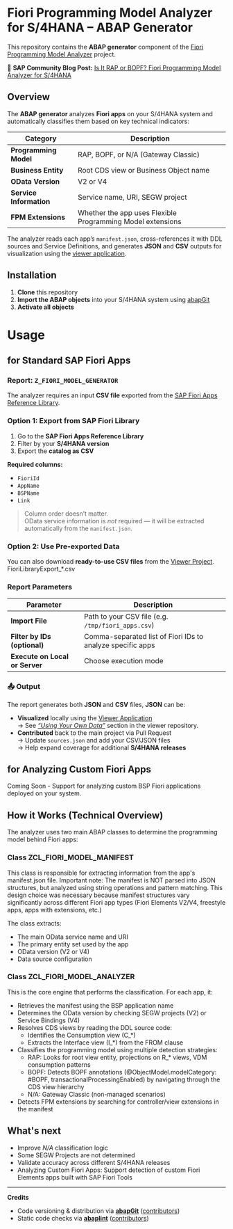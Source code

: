 # Fiori Programming Model Analyzer for S/4HANA – ABAP Generator

This repository contains the **ABAP generator** component of the [Fiori Programming Model Analyzer](https://github.com/alespad/s4-fiori-model-analyzer) project.


📝 **SAP Community Blog Post:** [Is It RAP or BOPF? Fiori Programming Model Analyzer for S/4HANA](https://community.sap.com/t5/abap-blog-posts/is-it-rap-or-bopf-fiori-programming-model-analyzer-for-s-4hana/ba-p/14240651)


## Overview

The **ABAP generator** analyzes **Fiori apps** on your S/4HANA system and automatically classifies them based on key technical indicators:

| Category | Description |
|-----------|--------------|
| **Programming Model** | RAP, BOPF, or N/A (Gateway Classic) |
| **Business Entity** | Root CDS view or Business Object name |
| **OData Version** | V2 or V4 |
| **Service Information** | Service name, URI, SEGW project |
| **FPM Extensions** | Whether the app uses Flexible Programming Model extensions |

The analyzer reads each app’s `manifest.json`, cross-references it with DDL sources and Service Definitions, and generates **JSON** and **CSV** outputs for visualization using the [viewer application](https://github.com/alespad/s4-fiori-model-analyzer).

## Installation

1. **Clone** this repository  
2. **Import the ABAP objects** into your S/4HANA system using [abapGit](https://abapgit.org) 
3. **Activate all objects**

# Usage
## for Standard SAP Fiori Apps

### Report: `Z_FIORI_MODEL_GENERATOR`

The analyzer requires an input **CSV file** exported from the [SAP Fiori Apps Reference Library](https://fioriappslibrary.hana.ondemand.com/).

### Option 1: Export from SAP Fiori Library

1. Go to the **SAP Fiori Apps Reference Library**  
2. Filter by your **S/4HANA version**  
3. Export the **catalog as CSV**

**Required columns:**
- `FioriId`
- `AppName`
- `BSPName`
- `Link`

> Column order doesn’t matter.  
> OData service information is *not* required — it will be extracted automatically from the `manifest.json`.

### Option 2: Use Pre-exported Data

You can also download **ready-to-use CSV files** from the [Viewer Project](https://github.com/alespad/s4-fiori-model-analyzer/tree/main/docs/data). FioriLibraryExport_*.csv

### Report Parameters

| Parameter | Description |
|------------|-------------|
| **Import File** | Path to your CSV file (e.g. `/tmp/fiori_apps.csv`) |
| **Filter by IDs (optional)** | Comma-separated list of Fiori IDs to analyze specific apps |
| **Execute on Local or Server** | Choose execution mode |


### 📤 Output

The report generates both **JSON** and **CSV** files, **JSON** can be:

- **Visualized** locally using the [Viewer Application](https://github.com/alespad/s4-fiori-model-analyzer)  
 → See [*“Using Your Own Data”*](https://github.com/alespad/s4-fiori-model-analyzer?tab=readme-ov-file#using-your-own-data) section in the viewer repository.
- **Contributed** back to the main project via Pull Request  
  → Update `sources.json` and add your CSV/JSON files  
  → Help expand coverage for additional **S/4HANA releases**

## for Analyzing Custom Fiori Apps
Coming Soon - Support for analyzing custom BSP Fiori applications deployed on your system.

## How it Works (Technical Overview)
The analyzer uses two main ABAP classes to determine the programming model behind Fiori apps:
### Class ZCL_FIORI_MODEL_MANIFEST
This class is responsible for extracting information from the app's manifest.json file. Important note: The manifest is NOT parsed into JSON structures, but analyzed using string operations and pattern matching. This design choice was necessary because manifest structures vary significantly across different Fiori app types (Fiori Elements V2/V4, freestyle apps, apps with extensions, etc.)

The class extracts:
- The main OData service name and URI
- The primary entity set used by the app
- OData version (V2 or V4)
- Data source configuration

### Class ZCL_FIORI_MODEL_ANALYZER
This is the core engine that performs the classification. For each app, it:

- Retrieves the manifest using the BSP application name
- Determines the OData version by checking SEGW projects (V2) or Service Bindings (V4)
- Resolves CDS views by reading the DDL source code:
    - Identifies the Consumption view (C_*)
    - Extracts the Interface view (I_*) from the FROM clause
- Classifies the programming model using multiple detection strategies:
    - RAP: Looks for root view entity, projections on R_* views, VDM consumption patterns
    - BOPF: Detects BOPF annotations (@ObjectModel.modelCategory: #BOPF, transactionalProcessingEnabled) by navigating through the CDS view hierarchy
    - N/A: Gateway Classic (non-managed scenarios)
- Detects FPM extensions by searching for controller/view extensions in the manifest

## What's next
- Improve *N/A* classification logic  
- Some SEGW Projects are not determined
- Validate accuracy across different S/4HANA releases  
- Analyzing Custom Fiori Apps: Support detection of custom Fiori Elements apps built with SAP Fiori Tools  

---
 **Credits**  
- Code versioning & distribution via [**abapGit**](https://abapgit.org) ([contributors](https://abapgit.org/sponsor.html))  
- Static code checks via [**abaplint**](https://abaplint.app) ([contributors](https://github.com/abaplint/abaplint/graphs/contributors))  
